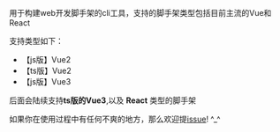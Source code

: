 用于构建web开发脚手架的cli工具，支持的脚手架类型包括目前主流的Vue和React

支持类型如下：

* 【js版】Vue2
* 【ts版】Vue2
* 【js版】Vue3

后面会陆续支持**ts版的Vue3**,以及 **React** 类型的脚手架

如果你在使用过程中有任何不爽的地方，那么欢迎提[issue](https://github.com/yyISACoder/self-learning-and-practice/tree/master/packages/yy-web-scaffold-cli)! ^_^